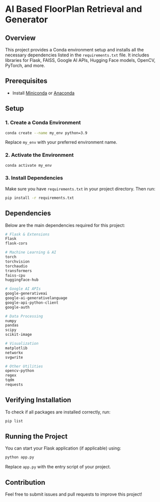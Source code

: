# AI Based FloorPlan Retrieval and Generator

## Overview
This project provides a Conda environment setup and installs all the necessary dependencies listed in the `requirements.txt` file. It includes libraries for Flask, FAISS, Google AI APIs, Hugging Face models, OpenCV, PyTorch, and more.

## Prerequisites
- Install [Miniconda](https://docs.conda.io/en/latest/miniconda.html) or [Anaconda](https://www.anaconda.com/)

## Setup
### 1. Create a Conda Environment
```sh
conda create --name my_env python=3.9
```
Replace `my_env` with your preferred environment name.

### 2. Activate the Environment
```sh
conda activate my_env
```

### 3. Install Dependencies
Make sure you have `requirements.txt` in your project directory. Then run:
```sh
pip install -r requirements.txt
```

## Dependencies
Below are the main dependencies required for this project:

```sh
# Flask & Extensions
Flask
flask-cors

# Machine Learning & AI
torch
torchvision
torchaudio
transformers
faiss-cpu
huggingface-hub

# Google AI APIs
google-generativeai
google-ai-generativelanguage
google-api-python-client
google-auth

# Data Processing
numpy
pandas
scipy
scikit-image

# Visualization
matplotlib
networkx
svgwrite

# Other Utilities
opencv-python
regex
tqdm
requests
```

## Verifying Installation
To check if all packages are installed correctly, run:
```sh
pip list
```

## Running the Project
You can start your Flask application (if applicable) using:
```sh
python app.py
```
Replace `app.py` with the entry script of your project.

## Contribution
Feel free to submit issues and pull requests to improve this project!



